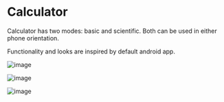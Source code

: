 # Calculator

Calculator has two modes: basic and scientific. Both can be used in either phone orientation.


Functionality and looks are inspired by default android app.

![image](https://github.com/user-attachments/assets/63c835bd-a449-427e-ac45-f074113e1d3a)

![image](https://github.com/user-attachments/assets/35dcf8ea-2ff2-454d-9ecf-f9190ef2e824)

![image](https://github.com/user-attachments/assets/8b301bd6-7c9e-463a-85fe-07f4d5a640f7)




